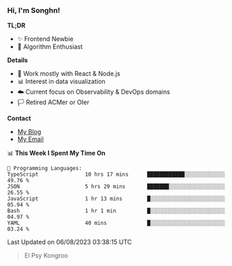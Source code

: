 ### Hi, I'm Songhn!

**TL;DR**

- ✨ Frontend Newbie
- 🎈 Algorithm Enthusiast

**Details**

- 🎯 Work mostly with React & Node.js
- 📊 Interest in data visualization
- ☁️ Current focus on Observability & DevOps domains
- 🏳️ Retired ACMer or OIer

**Contact**
- [My Blog](https://blog.songhn.com)
- [My Email](mailto:songhn233@gmail.com)

<!--START_SECTION:waka-->
📊 **This Week I Spent My Time On** 

```text
💬 Programming Languages: 
TypeScript               10 hrs 17 mins      ████████████░░░░░░░░░░░░░   49.76 % 
JSON                     5 hrs 29 mins       ███████░░░░░░░░░░░░░░░░░░   26.55 % 
JavaScript               1 hr 13 mins        █░░░░░░░░░░░░░░░░░░░░░░░░   05.94 % 
Bash                     1 hr 1 min          █░░░░░░░░░░░░░░░░░░░░░░░░   04.97 % 
YAML                     40 mins             █░░░░░░░░░░░░░░░░░░░░░░░░   03.24 % 
```


 Last Updated on 06/08/2023 03:38:15 UTC
<!--END_SECTION:waka-->

> El Psy Kongroo
